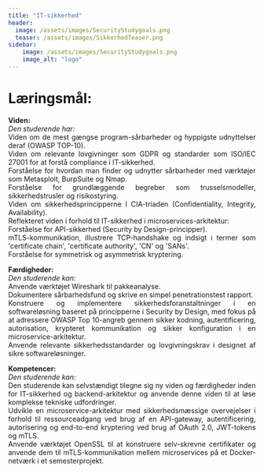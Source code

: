 ```yaml
---
title: "IT-sikkerhed"
header:
  image: /assets/images/SecurityStudygoals.png
  teaser: /assets/images/SikkerhedTeaser.png
sidebar:
    image: /assets/images/SecurityStudygoals.png
    image_alt: "logo"
---
```

<h1>Læringsmål:</h1>

<p style="text-align: justify">
<b>Viden:</b>
<br>
<i>Den studerende har:</i>
<br>
Viden om de mest gængse program-sårbarheder og hyppigste udnyttelser deraf (OWASP TOP-10).
<br>
Viden om relevante lovgivninger som GDPR og standarder som ISO/IEC 27001 for at forstå compliance i IT-sikkerhed.
<br>
Forståelse for hvordan man finder og udnytter sårbarheder med værktøjer som Metasploit, BurpSuite og Nmap.
<br>
Forståelse for grundlæggende begreber som trusselsmodeller, sikkerhedstrusler og risikostyring.
<br>
Viden om sikkerhedsprincipperne I CIA-triaden (Confidentiality, Integrity, Availability).
<br>
Reflekteret viden i forhold til IT-sikkerhed i microservices-arkitektur:
<br>
Forståelse for API-sikkerhed (Security by Design-principper).
<br>
mTLS-kommunikation, illustrere TCP-handshake og indsigt i termer som 'certificate chain', 'certificate authority', 'CN' og 'SANs'.
<br>
Forståelse for symmetrisk og asymmetrisk kryptering.
</p>

<p style="text-align: justify">
<b>Færdigheder:</b>
<br>
<i>Den studerende kan:</i>
<br>
Anvende værktøjet Wireshark til pakkeanalyse.
<br>
Dokumentere sårbarhedsfund og skrive en simpel penetrationstest rapport.
<br>
Konstruere og implementere sikkerhedsforanstaltninger i en softwareløsning baseret på principperne i Security by Design, med fokus på at adressere OWASP Top 10-angreb gennem sikker kodning, autentificering, autorisation, krypteret kommunikation og sikker konfiguration i en microservice-arkitektur.
<br>
Anvende relevante sikkerhedsstandarder og lovgivningskrav i designet af sikre softwareløsninger.
</p>

<p style="text-align: justify">
<b>Kompetencer:</b>
<br>
<i>Den studerende kan:</i>
<br>
Den studerende kan selvstændigt tilegne sig ny viden og færdigheder inden for IT-sikkerhed og backend-arkitektur og anvende denne viden til at løse komplekse tekniske udfordringer.
<br>
Udvikle en microservice-arkitektur med sikkerhedsmæssige overvejelser i forhold til ressourceadgang ved brug af en API-gateway, autentificering, autorisering og end-to-end kryptering ved brug af OAuth 2.0, JWT-tokens og mTLS.
<br>
Anvende værktøjet OpenSSL til at konstruere selv-skrevne certifikater og anvende dem til mTLS-kommunikation mellem microservices på et Docker-netværk i et semesterprojekt.
</p>
